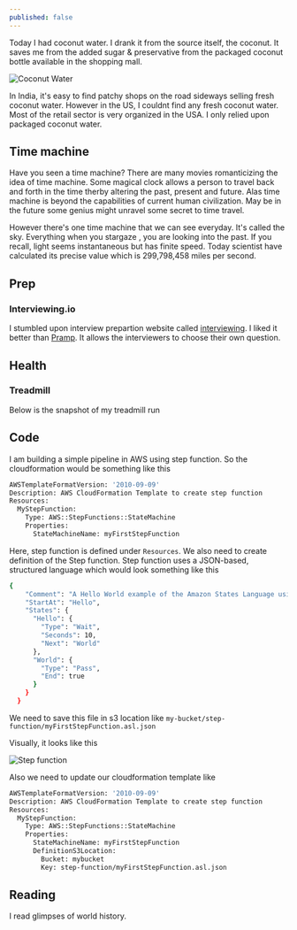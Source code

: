 ```yaml
---
published: false
---
```



Today I had coconut water. I drank it from the source itself, the coconut. It saves me from the added sugar & preservative from the packaged coconut bottle available in the shopping mall.

![Coconut Water](https://imgur.com/fkOTlN7)

In India, it's easy to find patchy shops on the road sideways selling fresh coconut water. However in the US, I couldnt find any fresh coconut water. Most of the retail sector is very organized in the USA. I only relied upon packaged coconut water.  


## Time machine 

Have you seen a time machine? There are many movies romanticizing the idea of time machine. Some magical clock allows a person to travel back and forth in the time therby altering the past, present and future. Alas time machine is beyond the capabilities of current human civilization. May be in the future some genius might unravel some secret to time travel. 

However there's one time machine that we can see everyday. It's called the sky. Everything when you stargaze , you are looking into the past. If you recall, light seems instantaneous but has finite speed. Today scientist have calculated its precise value which is 299,798,458 miles per second. 


## Prep


### Interviewing.io

I stumbled upon interview prepartion website called [interviewing](https://start.interviewing.io/). I liked it better than [Pramp](https://www.pramp.com). It allows the interviewers to choose their own question.

## Health

### Treadmill 

Below is the snapshot of my treadmill run


## Code

I am building a simple pipeline in AWS using step function. So the cloudformation would be something like this

```bash
AWSTemplateFormatVersion: '2010-09-09'
Description: AWS CloudFormation Template to create step function
Resources:
  MyStepFunction:
    Type: AWS::StepFunctions::StateMachine
    Properties:
      StateMachineName: myFirstStepFunction
```

Here, step function is defined under `Resources`. We also need to create definition of the Step function. Step function uses a JSON-based, structured language which would look something like this

```bash
{
    "Comment": "A Hello World example of the Amazon States Language using Pass states",
    "StartAt": "Hello",
    "States": {
      "Hello": {
        "Type": "Wait",
        "Seconds": 10,
        "Next": "World"
      },
      "World": {
        "Type": "Pass",
        "End": true
      }
    }
  }
```

We need to save this file in s3 location like `my-bucket/step-function/myFirstStepFunction.asl.json`

Visually, it looks like this 

![Step function](https://i.imgur.com/uedeqge.png)


Also we need to update our cloudformation template like


```bash
AWSTemplateFormatVersion: '2010-09-09'
Description: AWS CloudFormation Template to create step function
Resources:
  MyStepFunction:
    Type: AWS::StepFunctions::StateMachine
    Properties:
      StateMachineName: myFirstStepFunction
      DefinitionS3Location:
        Bucket: mybucket
        Key: step-function/myFirstStepFunction.asl.json

```

## Reading 

I read glimpses of world history.
